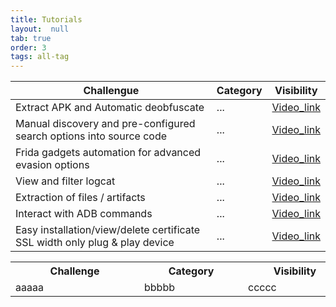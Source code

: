 ```yaml
---
title: Tutorials
layout:  null
tab: true
order: 3
tags: all-tag
---
```


| Challengue | Category | Visibility |
| --------------- | --------------- | --------------- |
| Extract APK and Automatic deobfuscate | ... | [Video_link](https://youtube.com/) |
| Manual discovery and pre-configured search options into source code | ... | [Video_link](https://youtube.com/) |
| Frida gadgets automation for advanced evasion options | ... | [Video_link](https://youtube.com/) |
|	View and filter logcat | ... | [Video_link](https://youtube.com/) |
| Extraction of files / artifacts  | ...| [Video_link](https://youtube.com/) |
| Interact with ADB commands | ... | [Video_link](https://youtube.com/) |
| Easy installation/view/delete certificate SSL width only plug & play device | ... | [Video_link](https://youtube.com/) |

<table>
  <tr>
    <th>Challenge</th>
    <th>Category</th>
    <th>Visibility</th>
  </tr>

  <tr>
    <td style="min-width: 190px">aaaaa</td>
    <td style="min-width: 150px">bbbbb</td>
    <td style="min-width: 150px">ccccc</td>
  </tr>
</table>
